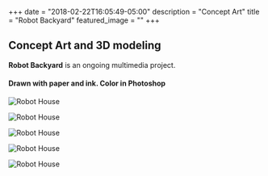 +++
date = "2018-02-22T16:05:49-05:00"
description = "Concept Art"
title = "Robot Backyard"
featured_image = ""
+++
## Concept Art and 3D modeling ##

**Robot Backyard** is an ongoing multimedia project.  
#### Drawn with paper and ink. Color in Photoshop ####
![Robot House](images/RobotHouse.jpg")

![Robot House](images/blog/RobotHouse01.jpg")

![Robot House](images/blog/RobotHouse02.jpg")

![Robot House](images/blog/RobotHouse03.jpeg")

![Robot House](images/blog/RobotHouse04.jpeg")
